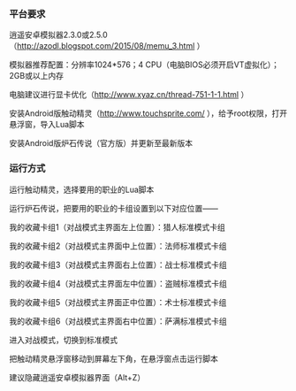 ### 平台要求

逍遥安卓模拟器2.3.0或2.5.0（http://azodl.blogspot.com/2015/08/memu_3.html ）

模拟器推荐配置：分辨率1024\*576；4 CPU（电脑BIOS必须开启VT虚拟化）；2GB或以上内存

电脑建议进行显卡优化（http://www.xyaz.cn/thread-751-1-1.html ）

安装Android版触动精灵（http://www.touchsprite.com/ ），给予root权限，打开悬浮窗，导入Lua脚本

安装Android版炉石传说（官方版）并更新至最新版本

### 运行方式

运行触动精灵，选择要用的职业的Lua脚本

运行炉石传说，把要用的职业的卡组设置到以下对应位置——

我的收藏卡组1（对战模式主界面左上位置）：猎人标准模式卡组

我的收藏卡组2（对战模式主界面中上位置）：法师标准模式卡组

我的收藏卡组3（对战模式主界面右上位置）：战士标准模式卡组

我的收藏卡组4（对战模式主界面左中位置）：盗贼标准模式卡组

我的收藏卡组5（对战模式主界面正中位置）：术士标准模式卡组

我的收藏卡组6（对战模式主界面右中位置）：萨满标准模式卡组

进入对战模式，切换到标准模式

把触动精灵悬浮窗移动到屏幕左下角，在悬浮窗点击运行脚本

建议隐藏逍遥安卓模拟器界面（Alt+Z）
